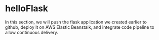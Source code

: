 # helloFlask
In this section, we will push the flask application we created earlier to github, deploy it on AWS Elastic Beanstalk, and integrate code pipeline to allow continuous delivery.
